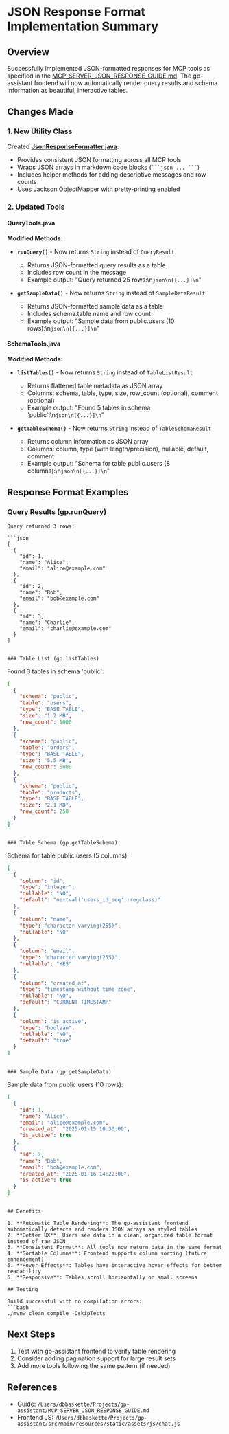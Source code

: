 # JSON Response Format Implementation Summary

## Overview

Successfully implemented JSON-formatted responses for MCP tools as specified in the [MCP_SERVER_JSON_RESPONSE_GUIDE.md](../gp-assistant/MCP_SERVER_JSON_RESPONSE_GUIDE.md). The gp-assistant frontend will now automatically render query results and schema information as beautiful, interactive tables.

## Changes Made

### 1. New Utility Class

Created **[JsonResponseFormatter.java](src/main/java/com/baskettecase/gpmcp/util/JsonResponseFormatter.java)**:
- Provides consistent JSON formatting across all MCP tools
- Wraps JSON arrays in markdown code blocks (` ```json ... ``` `)
- Includes helper methods for adding descriptive messages and row counts
- Uses Jackson ObjectMapper with pretty-printing enabled

### 2. Updated Tools

#### QueryTools.java

**Modified Methods:**
- **`runQuery()`** - Now returns `String` instead of `QueryResult`
  - Returns JSON-formatted query results as a table
  - Includes row count in the message
  - Example output: "Query returned 25 rows:\n```json\n[{...}]\n```"

- **`getSampleData()`** - Now returns `String` instead of `SampleDataResult`
  - Returns JSON-formatted sample data as a table
  - Includes schema.table name and row count
  - Example output: "Sample data from public.users (10 rows):\n```json\n[{...}]\n```"

#### SchemaTools.java

**Modified Methods:**
- **`listTables()`** - Now returns `String` instead of `TableListResult`
  - Returns flattened table metadata as JSON array
  - Columns: schema, table, type, size, row_count (optional), comment (optional)
  - Example output: "Found 5 tables in schema 'public':\n```json\n[{...}]\n```"

- **`getTableSchema()`** - Now returns `String` instead of `TableSchemaResult`
  - Returns column information as JSON array
  - Columns: column, type (with length/precision), nullable, default, comment
  - Example output: "Schema for table public.users (8 columns):\n```json\n[{...}]\n```"

## Response Format Examples

### Query Results (gp.runQuery)

```
Query returned 3 rows:

```json
[
  {
    "id": 1,
    "name": "Alice",
    "email": "alice@example.com"
  },
  {
    "id": 2,
    "name": "Bob",
    "email": "bob@example.com"
  },
  {
    "id": 3,
    "name": "Charlie",
    "email": "charlie@example.com"
  }
]
```
```

### Table List (gp.listTables)

```
Found 3 tables in schema 'public':

```json
[
  {
    "schema": "public",
    "table": "users",
    "type": "BASE TABLE",
    "size": "1.2 MB",
    "row_count": 1000
  },
  {
    "schema": "public",
    "table": "orders",
    "type": "BASE TABLE",
    "size": "5.5 MB",
    "row_count": 5000
  },
  {
    "schema": "public",
    "table": "products",
    "type": "BASE TABLE",
    "size": "2.1 MB",
    "row_count": 250
  }
]
```
```

### Table Schema (gp.getTableSchema)

```
Schema for table public.users (5 columns):

```json
[
  {
    "column": "id",
    "type": "integer",
    "nullable": "NO",
    "default": "nextval('users_id_seq'::regclass)"
  },
  {
    "column": "name",
    "type": "character varying(255)",
    "nullable": "NO"
  },
  {
    "column": "email",
    "type": "character varying(255)",
    "nullable": "YES"
  },
  {
    "column": "created_at",
    "type": "timestamp without time zone",
    "nullable": "NO",
    "default": "CURRENT_TIMESTAMP"
  },
  {
    "column": "is_active",
    "type": "boolean",
    "nullable": "NO",
    "default": "true"
  }
]
```
```

### Sample Data (gp.getSampleData)

```
Sample data from public.users (10 rows):

```json
[
  {
    "id": 1,
    "name": "Alice",
    "email": "alice@example.com",
    "created_at": "2025-01-15 10:30:00",
    "is_active": true
  },
  {
    "id": 2,
    "name": "Bob",
    "email": "bob@example.com",
    "created_at": "2025-01-16 14:22:00",
    "is_active": true
  }
]
```
```

## Benefits

1. **Automatic Table Rendering**: The gp-assistant frontend automatically detects and renders JSON arrays as styled tables
2. **Better UX**: Users see data in a clean, organized table format instead of raw JSON
3. **Consistent Format**: All tools now return data in the same format
4. **Sortable Columns**: Frontend supports column sorting (future enhancement)
5. **Hover Effects**: Tables have interactive hover effects for better readability
6. **Responsive**: Tables scroll horizontally on small screens

## Testing

Build successful with no compilation errors:
```bash
./mvnw clean compile -DskipTests
```

## Next Steps

1. Test with gp-assistant frontend to verify table rendering
2. Consider adding pagination support for large result sets
3. Add more tools following the same pattern (if needed)

## References

- Guide: `/Users/dbbaskette/Projects/gp-assistant/MCP_SERVER_JSON_RESPONSE_GUIDE.md`
- Frontend JS: `/Users/dbbaskette/Projects/gp-assistant/src/main/resources/static/assets/js/chat.js`
